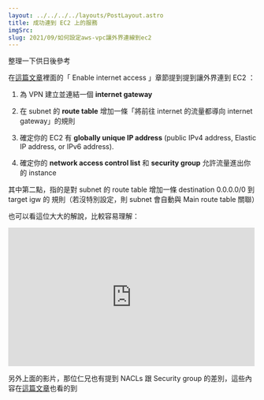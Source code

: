 ```yaml
---
layout: ../../../../layouts/PostLayout.astro
title: 成功連到 EC2 上的服務
imgSrc: 
slug: 2021/09/如何設定aws-vpc讓外界連線到ec2
---
```


  
整理一下供日後參考







  
在[這篇文章](https://docs.aws.amazon.com/vpc/latest/userguide/VPC_Internet_Gateway.html)裡面的「 Enable internet access 」章節提到提到讓外界連到 EC2 ：




  
1. 為 VPN 建立並連結一個 **internet gateway**



  
2. 在 subnet 的 **route table** 增加一條「將前往 internet 的流量都導向 internet gateway」的規則



  
3. 確定你的 EC2 有 **globally unique IP address** (public IPv4 address, Elastic IP address, or IPv6 address).



  
4. 確定你的 **network access control list** 和 **security group** 允許流量進出你的 instance




  
 



  
其中第二點，指的是對 subnet 的 route table 增加一條 destination 0.0.0.0/0 到 target igw 的 規則（若沒特別設定，則 subnet 會自動與 Main route table 關聯）



  
 



  




  
也可以看這位大大的解說，比較容易理解：




<iframe title="AWS Networking Fundamentals" width="500" height="281" src="https://www.youtube.com/embed/hiKPPy584Mg?start=458&amp;feature=oembed" frameborder="0" allow="accelerometer; autoplay; clipboard-write; encrypted-media; gyroscope; picture-in-picture; web-share" referrerpolicy="strict-origin-when-cross-origin" allowfullscreen=""></iframe>




  
另外上面的影片，那位仁兄也有提到 NACLs 跟 Security group 的差別，這些內容在[這篇文章](https://docs.aws.amazon.com/vpc/latest/userguide/VPC_Security.html#VPC_Security_Comparison)也看的到
